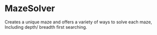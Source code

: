 # MazeSolver
Creates a unique maze and offers a variety of ways to solve each maze, Including depth/ breadth first searching.
